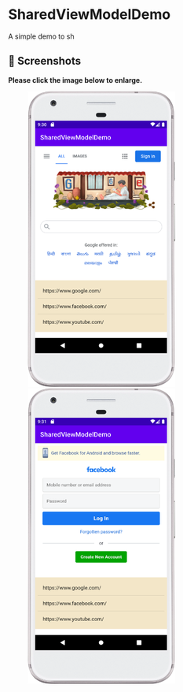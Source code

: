# SharedViewModelDemo
A simple demo to sh

## 📸 Screenshots

**Please click the image below to enlarge.**

<img src="https://github.com/cheetahmail007/SharedViewModelDemo/blob/master/app/src/main/java/com/example/sharedviewmodeldemo/assets/img.png" height="600" width="300" hspace="40"><img src="https://github.com/cheetahmail007/SharedViewModelDemo/blob/master/app/src/main/java/com/example/sharedviewmodeldemo/assets/img_1.png" height="600" width="300" hspace="40">
